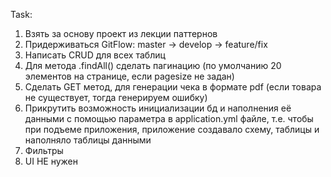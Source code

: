 Task:  
1. Взять за основу проект из лекции паттернов
2. Придерживаться GitFlow: master -> develop -> feature/fix
3. Написать CRUD для всех таблиц
4. Для метода .findAll() сделать пагинацию (по умолчанию 20 элементов на странице, если pagesize не задан)
5. Сделать GET метод, для генерации чека в формате pdf (если товара не существует, тогда генерируем ошибку)
6. Прикрутить возможность инициализации бд и наполнения её данными с помощью параметра в application.yml файле, т.е. чтобы при подъеме приложения,  приложение создавало схему, таблицы и наполняло таблицы данными
7. Фильтры
8. UI НЕ нужен
